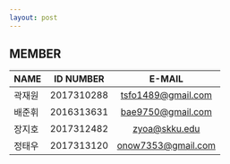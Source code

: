 ```yaml
---
layout: post
---
```


## MEMBER

 NAME|ID NUMBER|E-MAIL
----|---------|:-------------------:
곽재원| 2017310288 | tsfo1489@gmail.com
배준휘 | 2016313631 | bae9750@gmail.com 
장지호 | 2017312482 | zyoa@skku.edu
정태우 | 2017313120 | onow7353@gmail.com
